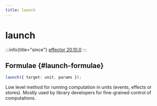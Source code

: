 ```yaml
---
title: launch
---
```


# launch

:::info{title="since"}
[effector 20.10.0](https://changelog.effector.dev/#effector-20-10-0)
:::

## Formulae {#launch-formulae}

```ts
launch({ target: unit, params });
```

Low level method for running computation in units (events, effects or stores). Mostly used by library developers for fine-grained control of computations.
